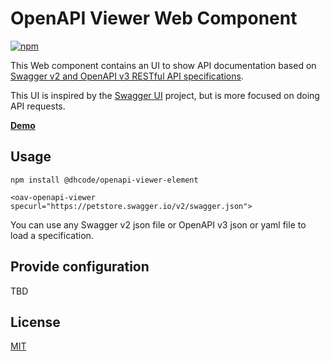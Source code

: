 # OpenAPI Viewer Web Component

[![npm](https://img.shields.io/npm/v/@dhcode/openapi-viewer-element.svg)](https://www.npmjs.com/package/@dhcode/openapi-viewer-element)

This Web component contains an UI to show API documentation based on [Swagger v2 and OpenAPI v3 RESTful API specifications](https://swagger.io/specification/).

This UI is inspired by the [Swagger UI](https://github.com/swagger-api/swagger-ui) project, but is more focused on doing API requests.

**[Demo](https://dhcode.github.io/openapi-ui/)**

## Usage

    npm install @dhcode/openapi-viewer-element

    <oav-openapi-viewer specurl="https://petstore.swagger.io/v2/swagger.json">

You can use any Swagger v2 json file or OpenAPI v3 json or yaml file to load a specification.

## Provide configuration

TBD

## License

[MIT](../../LICENSE)
